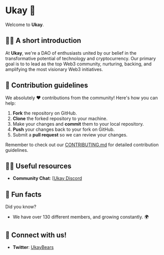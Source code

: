 # Ukay 🐻

Welcome to **Ukay**.

## 🙋‍♀️ A short introduction

At **Ukay**, we're a DAO of enthusiasts united by our belief in the transformative potential of technology and cryptocurrency. Our primary goal is to to lead as the top Web3 community, nurturing, backing, and amplifying the most visionary Web3 initiatives.

## 🌈 Contribution guidelines

We absolutely ❤️ contributions from the community! Here's how you can help:

1. **Fork** the repository on GitHub.
2. **Clone** the forked repository to your machine.
3. Make your changes and **commit** them to your local repository.
4. **Push** your changes back to your fork on GitHub.
5. Submit a **pull request** so we can review your changes. 

Remember to check out our [CONTRIBUTING.md](link-to-your-contributing-file) for detailed contribution guidelines.

## 👩‍💻 Useful resources

<!-- - **Documentation**: [Link to your documentation](#) -->
- **Community Chat**: [[Ukay Discord](https://discord.gg/ukay)
<!-- - **Issue Tracker**: If you find any issues, please file them [here](#). -->

## 🍿 Fun facts

Did you know?

- We have over 130 different members, and growing constantly. 🌍

## 🧙 Connect with us!

- **Twitter**: [UkayBears](https://twitter.com/ukaybears?s=21&t=ZpV6ISMEKfijCxoX3wqxIQ)


